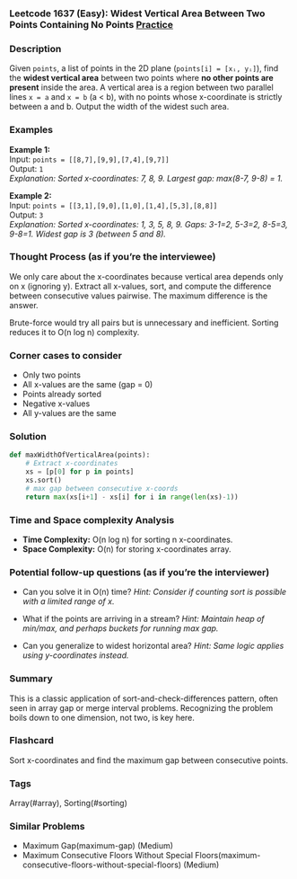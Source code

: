 ### Leetcode 1637 (Easy): Widest Vertical Area Between Two Points Containing No Points [Practice](https://leetcode.com/problems/widest-vertical-area-between-two-points-containing-no-points)

### Description  
Given `points`, a list of points in the 2D plane (`points[i] = [xᵢ, yᵢ]`), find the **widest vertical area** between two points where **no other points are present** inside the area. A vertical area is a region between two parallel lines `x = a` and `x = b` (a < b), with no points whose x-coordinate is strictly between a and b. Output the width of the widest such area.

### Examples  
**Example 1:**  
Input: `points = [[8,7],[9,9],[7,4],[9,7]]`  
Output: `1`  
*Explanation: Sorted x-coordinates: 7, 8, 9. Largest gap: max(8-7, 9-8) = 1.*

**Example 2:**  
Input: `points = [[3,1],[9,0],[1,0],[1,4],[5,3],[8,8]]`  
Output: `3`  
*Explanation: Sorted x-coordinates: 1, 3, 5, 8, 9. Gaps: 3-1=2, 5-3=2, 8-5=3, 9-8=1. Widest gap is 3 (between 5 and 8).*  

### Thought Process (as if you’re the interviewee)  
We only care about the x-coordinates because vertical area depends only on x (ignoring y). Extract all x-values, sort, and compute the difference between consecutive values pairwise. The maximum difference is the answer.

Brute-force would try all pairs but is unnecessary and inefficient. Sorting reduces it to O(n log n) complexity.

### Corner cases to consider  
- Only two points
- All x-values are the same (gap = 0)
- Points already sorted
- Negative x-values
- All y-values are the same

### Solution

```python
def maxWidthOfVerticalArea(points):
    # Extract x-coordinates
    xs = [p[0] for p in points]
    xs.sort()
    # max gap between consecutive x-coords
    return max(xs[i+1] - xs[i] for i in range(len(xs)-1))
```

### Time and Space complexity Analysis  
- **Time Complexity:** O(n log n) for sorting n x-coordinates.
- **Space Complexity:** O(n) for storing x-coordinates array.

### Potential follow-up questions (as if you’re the interviewer)  
- Can you solve it in O(n) time?
  *Hint: Consider if counting sort is possible with a limited range of x.*

- What if the points are arriving in a stream?
  *Hint: Maintain heap of min/max, and perhaps buckets for running max gap.*

- Can you generalize to widest horizontal area?
  *Hint: Same logic applies using y-coordinates instead.*

### Summary
This is a classic application of sort-and-check-differences pattern, often seen in array gap or merge interval problems. Recognizing the problem boils down to one dimension, not two, is key here.


### Flashcard
Sort x-coordinates and find the maximum gap between consecutive points.

### Tags
Array(#array), Sorting(#sorting)

### Similar Problems
- Maximum Gap(maximum-gap) (Medium)
- Maximum Consecutive Floors Without Special Floors(maximum-consecutive-floors-without-special-floors) (Medium)